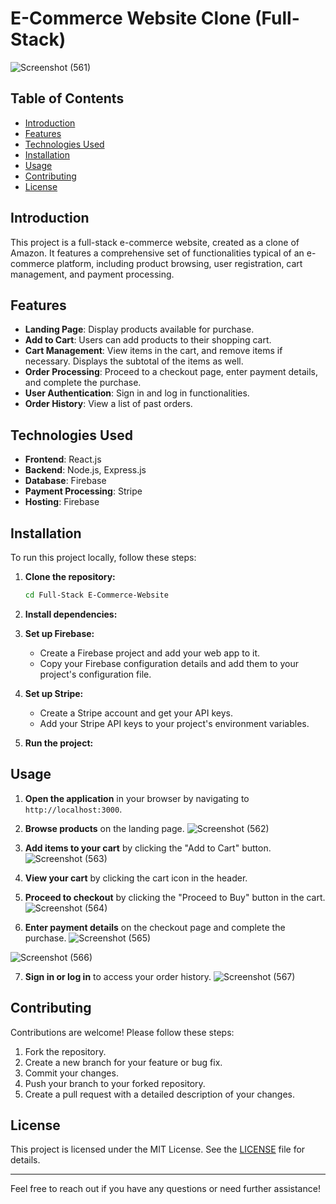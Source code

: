 # E-Commerce Website Clone (Full-Stack)

![Screenshot (561)](https://github.com/Lahari-Dasari/Full-Stack-E-Commerce-Website/assets/127938882/c1783b88-ecc4-45a5-968a-b420f6050f8f)


## Table of Contents

- [Introduction](#introduction)
- [Features](#features)
- [Technologies Used](#technologies-used)
- [Installation](#installation)
- [Usage](#usage)
- [Contributing](#contributing)
- [License](#license)


## Introduction

This project is a full-stack e-commerce website, created as a clone of Amazon. It features a comprehensive set of functionalities typical of an e-commerce platform, including product browsing, user registration, cart management, and payment processing.


## Features

- **Landing Page**: Display products available for purchase.
- **Add to Cart**: Users can add products to their shopping cart.
- **Cart Management**: View items in the cart, and remove items if necessary. Displays the subtotal of the items as well.
- **Order Processing**: Proceed to a checkout page, enter payment details, and complete the purchase.
- **User Authentication**: Sign in and log in functionalities.
- **Order History**: View a list of past orders.
  

## Technologies Used

- **Frontend**: React.js
- **Backend**: Node.js, Express.js
- **Database**: Firebase
- **Payment Processing**: Stripe
- **Hosting**: Firebase
  

## Installation

To run this project locally, follow these steps:

1. **Clone the repository:**
   
     ```bash
    cd Full-Stack E-Commerce-Website
    ```

3. **Install dependencies:**


4. **Set up Firebase:**

    - Create a Firebase project and add your web app to it.
    - Copy your Firebase configuration details and add them to your project's configuration file.

5. **Set up Stripe:**

    - Create a Stripe account and get your API keys.
    - Add your Stripe API keys to your project's environment variables.

6. **Run the project:**


## Usage

1. **Open the application** in your browser by navigating to `http://localhost:3000`. 

2. **Browse products** on the landing page.
![Screenshot (562)](https://github.com/Lahari-Dasari/Full-Stack-E-Commerce-Website/assets/127938882/12a31553-231b-4bc2-89d9-b53f27a71882)

3. **Add items to your cart** by clicking the "Add to Cart" button.
![Screenshot (563)](https://github.com/Lahari-Dasari/Full-Stack-E-Commerce-Website/assets/127938882/94e462a1-3c10-4354-a03d-f416e7377667)

4. **View your cart** by clicking the cart icon in the header.

5. **Proceed to checkout** by clicking the "Proceed to Buy" button in the cart.
![Screenshot (564)](https://github.com/Lahari-Dasari/Full-Stack-E-Commerce-Website/assets/127938882/5ca9d27b-09dc-45ac-9566-bc07c411a81e)

6. **Enter payment details** on the checkout page and complete the purchase.
![Screenshot (565)](https://github.com/Lahari-Dasari/Full-Stack-E-Commerce-Website/assets/127938882/9e171706-a0e2-4efb-9e26-13614c9fac5b)

![Screenshot (566)](https://github.com/Lahari-Dasari/Full-Stack-E-Commerce-Website/assets/127938882/42a95d6f-d53d-41ee-b7ce-6eeaab75ee86)

7. **Sign in or log in** to access your order history.
![Screenshot (567)](https://github.com/Lahari-Dasari/Full-Stack-E-Commerce-Website/assets/127938882/3957a971-00d4-48a0-9052-6fe19a29b92e)


## Contributing

Contributions are welcome! Please follow these steps:

1. Fork the repository.
2. Create a new branch for your feature or bug fix.
3. Commit your changes.
4. Push your branch to your forked repository.
5. Create a pull request with a detailed description of your changes.

## License

This project is licensed under the MIT License. See the [LICENSE](https://github.com/Lahari-Dasari/Full-Stack-E-Commerce-Website?tab=MIT-1-ov-file) file for details.

---

Feel free to reach out if you have any questions or need further assistance!
